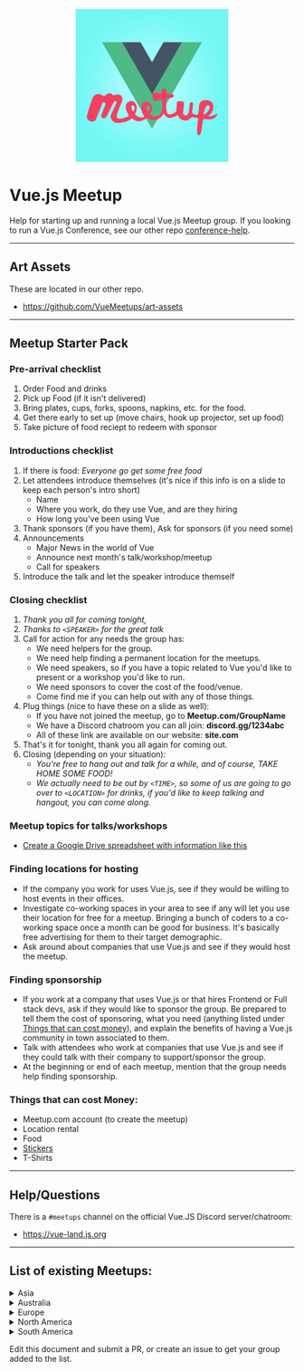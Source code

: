 <p align="center"><img src="https://raw.githubusercontent.com/VueMeetups/art-assets/master/vue-meetup/vue-meetup.png" alt="Vue.js Meetup logo" width="270"></p>

# Vue.js Meetup

Help for starting up and running a local Vue.js Meetup group. If you looking to run a Vue.js Conference, see our other repo [conference-help](https://github.com/VueMeetups/conference-help).


* * *


## Art Assets

These are located in our other repo.

* https://github.com/VueMeetups/art-assets


* * *


## Meetup Starter Pack


### Pre-arrival checklist

1. Order Food and drinks
1. Pick up Food (if it isn't delivered)
1. Bring plates, cups, forks, spoons, napkins, etc. for the food.
1. Get there early to set up (move chairs, hook up projector, set up food)
1. Take picture of food reciept to redeem with sponsor


### Introductions checklist

1. If there is food: *Everyone go get some free food*
1. Let attendees introduce themselves (it's nice if this info is on a slide to keep each person's intro short)
   * Name
   * Where you work, do they use Vue, and are they hiring
   * How long you've been using Vue
1. Thank sponsors (if you have them), Ask for sponsors (if you need some)
1. Announcements
   * Major News in the world of Vue
   * Announce next month's talk/workshop/meetup
   * Call for speakers
1. Introduce the talk and let the speaker introduce themself


### Closing checklist

1. *Thank you all for coming tonight,*
1. *Thanks to `<SPEAKER>` for the great talk*
1. Call for action for any needs the group has:
   * We need helpers for the group.
   * We need help finding a permanent location for the meetups.
   * We need speakers, so if you have a topic related to Vue you'd like to present or a workshop you'd like to run.
   * We need sponsors to cover the cost of the food/venue.
   * Come find me if you can help out with any of those things.
1. Plug things (nice to have these on a slide as well):
   * If you have not joined the meetup, go to **Meetup.com/GroupName**
   * We have a Discord chatroom you can all join: **discord.gg/1234abc**
   * All of these link are available on our website: **site.com**
1. That's it for tonight, thank you all again for coming out.
1. Closing (depending on your situation):
   * *You're free to hang out and talk for a while, and of course, TAKE HOME SOME FOOD!*
   * *We actually need to be out by `<TIME>`, so some of us are going to go over to `<LOCATION>` for drinks, if you'd like to keep talking and hangout, you can come along.*


### Meetup topics for talks/workshops

* [Create a Google Drive spreadsheet with information like this](https://jsfiddle.net/0qdb6a5d)


### Finding locations for hosting

* If the company you work for uses Vue.js, see if they would be willing to host events in their offices.
* Investigate co-working spaces in your area to see if any will let you use their location for free for a meetup. Bringing a bunch of coders to a co-working space once a month can be good for business. It's basically free advertising for them to their target demographic.
* Ask around about companies that use Vue.js and see if they would host the meetup.


### Finding sponsorship

* If you work at a company that uses Vue.js or that hires Frontend or Full stack devs, ask if they would like to sponsor the group. Be prepared to tell them the cost of sponsoring, what you need (anything listed under [Things that can cost money](#things-that-can-cost-money)), and explain the benefits of having a Vue.js community in town associated to them.
* Talk with attendees who work at companies that use Vue.js and see if they could talk with their company to support/sponsor the group.
* At the beginning or end of each meetup, mention that the group needs help finding sponsorship.


### Things that can cost Money:

* Meetup.com account (to create the meetup)
* Location rental
* Food
* [Stickers](https://jsfiddle.net/zL4c12gw/4)
* T-Shirts


* * *


## Help/Questions

There is a `#meetups` channel on the official Vue.JS Discord server/chatroom:

* https://vue-land.js.org


* * *


## List of existing Meetups:

<details>
  <summary>Asia</summary>
  <ul>
    <li>India
      <ul>
        <li>Bangalore - <a href="https://meetup.com/vue-bangalore">Vue Bangalore | VueBLR</a></li>
      </ul>
    </li>
    <li>Malaysia
      <ul>
        <li>Singapore - <a href="https://meetup.com/Vue-JS-Singapore">Vue JS Singapore</a></li>
      </ul>
    </li>
  </ul>
</details>
<details>
  <summary>Australia</summary>
  <ul>
    <li>New South Wales
      <ul>
        <li>Sydney - <a href="https://meetup.com/vue-sydney">Vue Sydney</a></li>
      </ul>
    </li>
    <li>Victoria
      <ul>
        <li>Melbourne - <a href="https://meetup.com/Vuers-in-Melbourne">Vuers in Melbourne</a></li>
        <li>Melbourne - <a href="https://meetup.com/vuejs-melbourne">Melbourne Vue.js Meetup</a></li>
      </ul>
    </li>
  </ul>
</details>
<details>
  <summary>Europe</summary>
  <ul>
    <li>Austria
      <ul>
        <li>Vienna - <a href="https://meetup.com/Vue-js-Vienna">Vue.js Vienna</a></li>
      </ul>
    </li>
    <li>France
      <ul>
        <li>Paris - <a href="https://www.meetup.com/Vuejs-Paris/">Vue.js Paris</a></li>
      </ul>
    </li>
    <li>Germany
      <ul>
        <li>Berlin - <a href="https://meetup.com/Vue-js-Berlin">Vue.js // Berlin</a></li>
        <li>Hamburg - <a href="https://meetup.com/Hamburg-Vue-js-Meetup">Hamburg Vue.js Meetup</a></li>
        <li>München - <a href="https://meetup.com/Vue-js-Munich">Vue.js Munich</a></li>
        <li>Nürnberg - <a href="https://meetup.com/vue-nfe">Vue.js // Nürnberg, Fürth, Erlangen</a></li>
      </ul>
    </li>
    <li>Hungary
      <ul>
        <li>Budapest - <a href="https://meetup.com/Vue-js-Budapest">Vue.js Budapest</a></li>
      </ul>
    </li>
    <li>Ireland
      <ul>
        <li>Dublin - <a href="https://meetup.com/vuejs-ireland">Vue.js Ireland</a></li>
      </ul>
    </li>
    <li>Netherlands
      <ul>
        <li>Amsterdam - <a href="https://meetup.com/VueJSMeetupAmsterdam">VueJS Meetup Amsterdam</a></li>
        <li>Amsterdam - <a href="https://meetup.com/VueJS-Amsterdam">VueJS Amsterdam</a></li>
      </ul>
    </li>
    <li>Slovenia
      <ul>
        <li>Ljubljana - <a href="https://meetup.com/vue-slovenia">Vue.js Slovenia</a></li>
      </ul>
    </li>
    <li>Sweden
      <ul>
        <li>Stockholm - <a href="https://meetup.com/Stockholm-Vue-js-Meetup">Stockholm Vue.js Meetup</a></li>
      </ul>
    </li>
    <li>Switzerland
      <ul>
        <li>Zürich - <a href="https://meetup.com/Vue-Zurich">Vue.js Zurich</a></li>
      </ul>
    </li>
    <li>United Kingdom
      <ul>
        <li>London - <a href="https://www.meetup.com/London-Vue-js-Meetup/">London VueJS Meetup</a></li>
        <li>London - <a href="https://meetup.com/london-vue-user-group">London Vue User Group</a></li>
      </ul>
    </li>
  </ul>
</details>
<details>
  <summary>North America</summary>
  <ul>
    <li>Mexico
      <ul>
        <li>Monterrey - <a href="https://meetup.com/Vue-js">Vue.js</a></li>
      </ul>
    </li>
    <li>United States
      <ul>
        <li>California
          <ul>
            <li>San Diego - <a href="https://meetup.com/San-Diego-VueJS-Meetup">San Diego VueJS Meetup</a></li>
            <li>San Francisco - <a href="https://meetup.com/vue-sf">Vue.sf</a></li>
            <li>San Francisco - <a href="https://meetup.com/VuejsSF">San Francisco Vue.js Meetup</a></li>
          </ul>
        </li>
        <li>Colorado
          <ul>
            <li>Denver - <a href="https://meetup.com/Denver-Vue-js-Meetup">Denver Vue.js Meetup</a></li>
          </ul>
        </li>
        <li>Georgia
          <ul>
            <li>Atlanta - <a href="https://meetup.com/Atlanta-Vue-js-Meetup">Atlanta Vue.js Meetup</a></li>
          </ul>
        </li>
        <li>Illinois
          <ul>
            <li>Chicago - <a href="https://www.meetup.com/Chicago-Vue-js">Chicago Vue.js</a></li>
          </ul>
        </li>
        <li>Indiana
          <ul>
            <li>Indianapolis - <a href="https://meetup.com/vuejsindy">Vue.js Indy</a></li>
          </ul>
        </li>
        <li>New York
          <ul>
            <li>New York City - <a href="https://meetup.com/vueJsNYC">VueNYC</a></li>
          </ul>
        </li>
        <li>Oregon
          <ul>
            <li>Portland - <a href="https://meetup.com/Vue-js-Study-Group">Vue.js Study Group</a></li>
          </ul>
        </li>
        <li>Texas
          <ul>
            <li>San Antonio - <a href="https://meetup.com/meetup-group-mltMsxBD">VueSA</a></li>
          </ul>
        </li>
        <li>Utah
          <ul>
            <li>Salt Lake City - <a href="https://meetup.com/utah-vue">Utah Vue.js Meetup</a></li>
          </ul>
        </li>
        <li>Washington D.C.
          <ul>
            <li><a href="https://meetup.com/Vue-DC">Vue DC</a></li>
          </ul>
        </li>
      </ul>
    </li>
  </ul>
</details>
<details>
  <summary>South America</summary>
  <ul>
    <li>Brazil
      <ul>
        <li>Belo Horizonte - <a href="https://meetup.com/Vuejs-at-BH">Vue.js @ Belo Horizonte</a></li>
        <li>Florianópolis - <a href="https://meetup.com/floripa-vuejs">Vue.js Floripa</a></li>
        <li>Rio de Janeiro - <a href="https://meetup.com/Vue-js-in-Rio">Vue.js in Rio</a></li>
      </ul>
    </li>
    <li>Colombia
      <ul>
        <li>Bogotá - <a href="https://meetup.com/Bogota-Vue-js-Meetup">Bogotá Vue.js Meetup</a></li>
      </ul>
    </li>
  </ul>
</details>


Edit this document and submit a PR, or create an issue to get your group added to the list.
